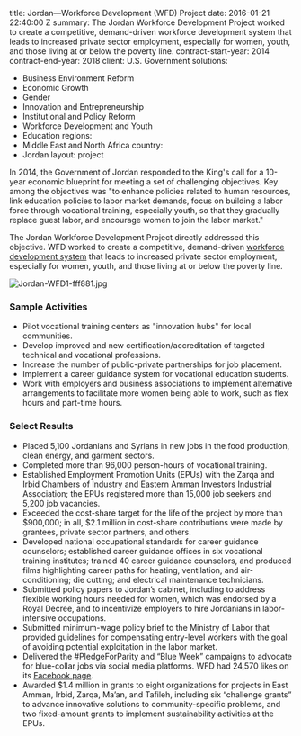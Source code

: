 
title: Jordan—Workforce Development (WFD) Project
date: 2016-01-21 22:40:00 Z
summary: The Jordan Workforce Development Project worked to create a competitive,
  demand-driven workforce development system that leads to increased private sector
  employment, especially for women, youth, and those living at or below the poverty
  line.
contract-start-year: 2014
contract-end-year: 2018
client: U.S. Government
solutions:
- Business Environment Reform
- Economic Growth
- Gender
- Innovation and Entrepreneurship
- Institutional and Policy Reform
- Workforce Development and Youth
- Education
regions:
- Middle East and North Africa
country:
- Jordan
layout: project


In 2014, the Government of Jordan responded to the King's call for a 10-year economic blueprint for meeting a set of challenging objectives. Key among the objectives was "to enhance policies related to human resources, link education policies to labor market demands, focus on building a labor force through vocational training, especially youth, so that they gradually replace guest labor, and encourage women to join the labor market."

The Jordan Workforce Development Project directly addressed this objective. WFD worked to create a competitive, demand-driven [workforce development system](http://dai-global-developments.com/articles/addressing-jordans-youth-unemployment-bubble-usaid-program-aligns-workforce-with-emerging-opportunities/) that leads to increased private sector employment, especially for women, youth, and those living at or below the poverty line.

![Jordan-WFD1-fff881.jpg](/uploads/Jordan-WFD1-fff881.jpg)

### Sample Activities

* Pilot vocational training centers as "innovation hubs" for local communities.
* Develop improved and new certification/accreditation of targeted technical and vocational professions.
* Increase the number of public-private partnerships for job placement.
* Implement a career guidance system for vocational education students.
* Work with employers and business associations to implement alternative arrangements to facilitate more women being able to work, such as flex hours and part-time hours.

### Select Results

* Placed 5,100 Jordanians and Syrians in new jobs in the food production, clean energy, and garment sectors.
* Completed more than 96,000 person-hours of vocational training.
* Established Employment Promotion Units (EPUs) with the Zarqa and Irbid Chambers of Industry and Eastern Amman Investors Industrial Association; the EPUs registered more than 15,000 job seekers and 5,200 job vacancies.
* Exceeded the cost-share target for the life of the project by more than $900,000; in all, $2.1 million in cost-share contributions were made by grantees, private sector partners, and others.
* Developed national occupational standards for career guidance counselors; established career guidance offices in six vocational training institutes; trained 40 career guidance counselors, and produced films highlighting career paths for heating, ventilation, and air-conditioning; die cutting; and electrical maintenance technicians.
* Submitted policy papers to Jordan’s cabinet, including to address flexible working hours needed for women, which was endorsed by a Royal Decree, and to incentivize employers to hire Jordanians in labor-intensive occupations.
* Submitted minimum-wage policy brief to the Ministry of Labor that provided guidelines for compensating entry-level workers with the goal of avoiding potential exploitation in the labor market.
* Delivered the #PledgeForParity and “Blue Week” campaigns to advocate for blue-collar jobs via social media platforms. WFD had 24,570 likes on its [Facebook page](https://www.facebook.com/USAIDJWFD/).
* Awarded $1.4 million in grants to eight organizations for projects in East Amman, Irbid, Zarqa, Ma’an, and Tafileh, including six “challenge grants” to advance innovative solutions to community-specific problems, and two fixed-amount grants to implement sustainability activities at the EPUs.

[1]: http://www.jordanwfd.org/Home-Video
[2]: https://assetify-dai.com/projects/WFD.jpg
